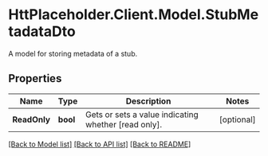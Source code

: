 # HttPlaceholder.Client.Model.StubMetadataDto
A model for storing metadata of a stub.
## Properties

Name | Type | Description | Notes
------------ | ------------- | ------------- | -------------
**ReadOnly** | **bool** | Gets or sets a value indicating whether [read only]. | [optional] 

[[Back to Model list]](../README.md#documentation-for-models) [[Back to API list]](../README.md#documentation-for-api-endpoints) [[Back to README]](../README.md)

